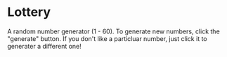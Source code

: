 # Lottery
A random number generator (1 - 60).
To generate new numbers, click the "generate" button. If you don't like a particluar number, just click it to generater a different one!
